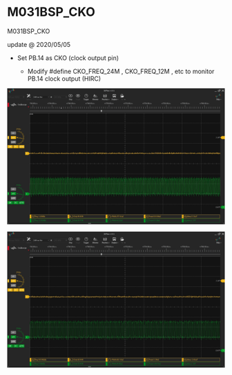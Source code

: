 # M031BSP_CKO
 M031BSP_CKO

update @ 2020/05/05

- Set PB.14 as CKO (clock output pin)

	- Modify #define CKO_FREQ_24M , CKO_FREQ_12M , etc to monitor PB.14 clock output (HIRC) 

![image](https://github.com/released/M031BSP_CKO/blob/master/CKO_12M.jpg)

![image](https://github.com/released/M031BSP_CKO/blob/master/CKO_6M.jpg)

